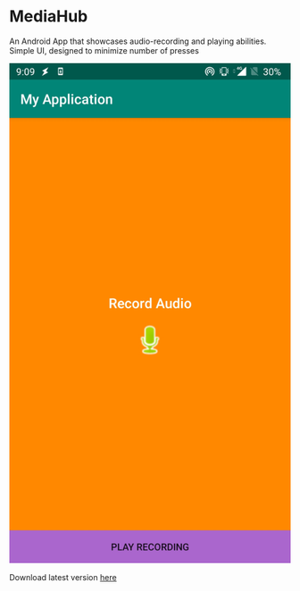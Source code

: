 # MediaHub
An Android App that showcases audio-recording and playing abilities. Simple UI, designed to minimize number of presses

<img src="app/for github/Screenshot_20190827-210958.jpg"/>

Download latest version <a href="app/for github/app-debug.apk">here</a>
